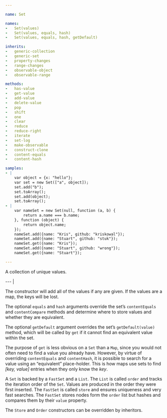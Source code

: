 ```yaml
---

name: Set

names:
-   Set(values)
-   Set(values, equals, hash)
-   Set(values, equals, hash, getDefault)

inherits:
-   generic-collection
-   generic-set
-   property-changes
-   range-changes
-   observable-object
-   observable-range

methods:
-   has-value
-   get-value
-   add-value
-   delete-value
-   pop
-   shift
-   one
-   clear
-   reduce
-   reduce-right
-   iterate
-   set-log
-   make-observable
-   construct-clone
-   content-equals
-   content-hash

samples:
- |
    var object = {x: "hello"};
    var set = new Set(["a", object]);
    set.add("b");
    set.toArray();
    set.add(object);
    set.toArray();
- |
    var nameSet = new Set(null, function (a, b) {
        return a.name === b.name;
    }, function (object) {
        return object.name;
    });
    nameSet.add({name: "Kris", github: "kriskowal"});
    nameSet.add({name: "Stuart", github: "stuk"});
    nameSet.get({name: "Kris"});
    nameSet.add({name: "Stuart", github: "wrong"});
    nameSet.get({name: "Stuart"});

---
```


A collection of unique values.

--- |

The constructor will add all of the values if any are given.
If the values are a map, the keys will be lost.

The optional `equals` and `hash` arguments override the set’s `contentEquals` and
`contentCompare` methods and determine where to store values and whether they
are equivalent.

The optional `getDefault` argument overrides the set’s `getDefault(value)`
method, which will be called by `get` if it cannot find an equivalent value
within the set.

The purpose of `get` is less obvious on a `Set` than a `Map`, since you would
not often need to find a value you already have.
However, by virtue of overriding `contentEquals` and `contentHash`, it is
possible to search for a value using an “equivalent” place-holder.
This is how maps use sets to find *[key, value]* entries when they only know the
*key*.

A `Set` is backed by a `FastSet` and a `List`.
The `List` is called `order` and tracks the iteration order of the `Set`.
Values are produced in the order they were first inserted.
The `FastSet` is called `store` and ensures uniqueness and very fast searches.
The `FastSet` stores nodes form the `order` list but hashes and compares them by
their `value` property.

The `Store` and `Order` constructors can be overridden by inheritors.

